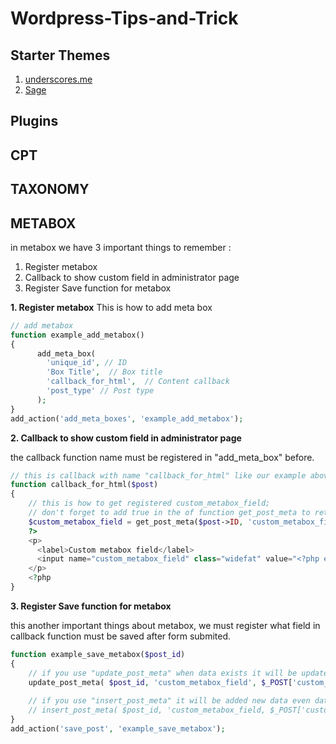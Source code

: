 # Wordpress-Tips-and-Trick

## Starter Themes
1. [underscores.me](https://underscores.me/) 
2. [Sage](https://roots.io/sage/)
## Plugins
## CPT
## TAXONOMY
## METABOX
in metabox we have 3 important things to remember :
1. Register metabox
2. Callback to show custom field in administrator page
3. Register Save function for metabox


__1. Register metabox__
This is how to add meta box
```PHP
// add metabox
function example_add_metabox()
{
      add_meta_box(
        'unique_id', // ID 
        'Box Title',  // Box title
        'callback_for_html',  // Content callback
        'post_type' // Post type
      );
}
add_action('add_meta_boxes', 'example_add_metabox');
```

__2. Callback to show custom field in administrator page__
 
 the callback function name must be registered in "add_meta_box" before.
 
```PHP
// this is callback with name "callback_for_html" like our example above
function callback_for_html($post)
{
    // this is how to get registered custom_metabox_field;
    // don't forget to add true in the of function get_post_meta to return single value
    $custom_metabox_field = get_post_meta($post->ID, 'custom_metabox_field', true);
    ?>
    <p>
      <label>Custom metabox field</label>
      <input name="custom_metabox_field" class="widefat" value="<?php echo $custom_metabox_field; ?>"/>
    </p>
    <?php
}
```

__3. Register Save function for metabox__

this another important things about metabox, we must register what field in callback function must be saved after form submited.

```PHP
function example_save_metabox($post_id)
{
    // if you use "update_post_meta" when data exists it will be updated and created new data when does'nt exists
    update_post_meta( $post_id, 'custom_metabox_field', $_POST['custom_metabox_field']);
    
    // if you use "insert_post_meta" it will be added new data even data exists 
    // insert_post_meta( $post_id, 'custom_metabox_field, $_POST['custom_metabox_field']);
}
add_action('save_post', 'example_save_metabox');
```
